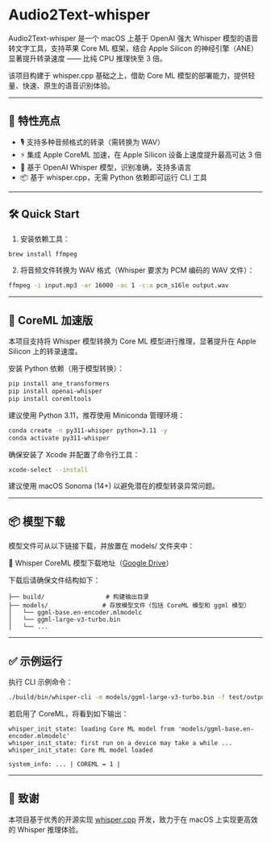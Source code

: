 # Audio2Text-whisper

Audio2Text-whisper 是一个 macOS 上基于 OpenAI 强大 Whisper 模型的语音转文字工具，支持苹果 Core ML 框架，结合 Apple Silicon 的神经引擎（ANE）显著提升转录速度 —— 比纯 CPU 推理快至 3 倍。

该项目构建于 whisper.cpp 基础之上，借助 Core ML 模型的部署能力，提供轻量、快速、原生的语音识别体验。

---

## 🚀 特性亮点

- 🎙️ 支持多种音频格式的转录（需转换为 WAV）
- ⚡ 集成 Apple CoreML 加速，在 Apple Silicon 设备上速度提升最高可达 3 倍
- 🤖 基于 OpenAI Whisper 模型，识别准确，支持多语言
- 📦 基于 whisper.cpp，无需 Python 依赖即可运行 CLI 工具

---

## 🛠 Quick Start

1. 安装依赖工具：

```bash
brew install ffmpeg
```

2. 将音频文件转换为 WAV 格式（Whisper 要求为 PCM 编码的 WAV 文件）：

```bash
ffmpeg -i input.mp3 -ar 16000 -ac 1 -c:a pcm_s16le output.wav
```

---

## 🧠 CoreML 加速版

本项目支持将 Whisper 模型转换为 Core ML 模型进行推理，显著提升在 Apple Silicon 上的转录速度。

安装 Python 依赖（用于模型转换）：

```bash
pip install ane_transformers
pip install openai-whisper
pip install coremltools
```

建议使用 Python 3.11，推荐使用 Miniconda 管理环境：

```bash
conda create -n py311-whisper python=3.11 -y
conda activate py311-whisper
```

确保安装了 Xcode 并配置了命令行工具：

```bash
xcode-select --install
```

建议使用 macOS Sonoma (14+) 以避免潜在的模型转录异常问题。

---

## 📦 模型下载

模型文件可从以下链接下载，并放置在 models/ 文件夹中：

🔗 Whisper CoreML 模型下载地址（[Google Drive](https://drive.google.com/file/d/113svM736cFPgj4lJKLb5KMop_QtkIWNf/view?usp=share_link)）

下载后请确保文件结构如下：

```
├── build/                 # 构建输出目录
├── models/               # 存放模型文件（包括 CoreML 模型和 ggml 模型）
│   └── ggml-base.en-encoder.mlmodelc
│   └── ggml-large-v3-turbo.bin
│   └── ...
```

---

## ✅ 示例运行

执行 CLI 示例命令：

```bash
./build/bin/whisper-cli -m models/ggml-large-v3-turbo.bin -f test/output.wav
```

若启用了 CoreML，将看到如下输出：

```
whisper_init_state: loading Core ML model from 'models/ggml-base.en-encoder.mlmodelc'
whisper_init_state: first run on a device may take a while ...
whisper_init_state: Core ML model loaded

system_info: ... | COREML = 1 |
```

---

## 🙏 致谢

本项目基于优秀的开源实现 [whisper.cpp](https://github.com/ggml-org/whisper.cpp) 开发，致力于在 macOS 上实现更高效的 Whisper 推理体验。
